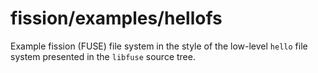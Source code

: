 # fission/examples/hellofs

Example fission (FUSE) file system in the style of the low-level `hello` file system
presented in the `libfuse` source tree.
